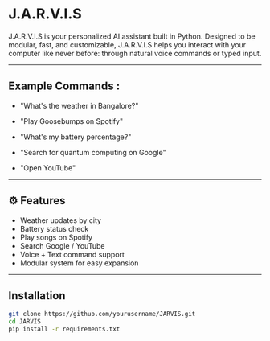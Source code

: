 # J.A.R.V.I.S

J.A.R.V.I.S is your personalized AI assistant built in Python. Designed to be modular, fast, and customizable, J.A.R.V.I.S helps you interact with your computer like never before: through natural voice commands or typed input.

---
##  Example Commands : 

- "What's the weather in Bangalore?"

- "Play Goosebumps on Spotify"

- "What's my battery percentage?"

- "Search for quantum computing on Google"

- "Open YouTube"


---

## ⚙️ Features

-  Weather updates by city  
-  Battery status check  
-  Play songs on Spotify  
-  Search Google / YouTube  
-  Voice + Text command support  
-  Modular system for easy expansion  

---

##  Installation

```bash
git clone https://github.com/yourusername/JARVIS.git
cd JARVIS
pip install -r requirements.txt

